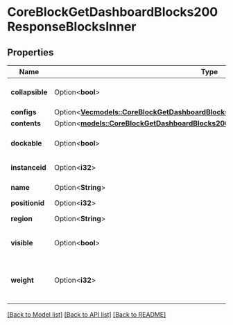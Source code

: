 # CoreBlockGetDashboardBlocks200ResponseBlocksInner

## Properties

Name | Type | Description | Notes
------------ | ------------- | ------------- | -------------
**collapsible** | Option<**bool**> | Whether the block is collapsible. | [optional]
**configs** | Option<[**Vec<models::CoreBlockGetDashboardBlocks200ResponseBlocksInnerConfigsInner>**](core_block_get_dashboard_blocks_200_response_blocks_inner_configs_inner.md)> |  | [optional]
**contents** | Option<[**models::CoreBlockGetDashboardBlocks200ResponseBlocksInnerContents**](core_block_get_dashboard_blocks_200_response_blocks_inner_contents.md)> |  | [optional]
**dockable** | Option<**bool**> | Whether the block is dockable. | [optional]
**instanceid** | Option<**i32**> | Block instance id. | [optional]
**name** | Option<**String**> | Block name. | [optional]
**positionid** | Option<**i32**> | Position id. | [optional]
**region** | Option<**String**> | Block region. | [optional]
**visible** | Option<**bool**> | Whether the block is visible. | [optional]
**weight** | Option<**i32**> | Used to order blocks within a region. | [optional]

[[Back to Model list]](../README.md#documentation-for-models) [[Back to API list]](../README.md#documentation-for-api-endpoints) [[Back to README]](../README.md)


